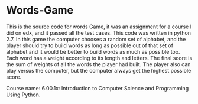 # Words-Game
This is the source code for words Game, it was an assignment for a course I did on edx, and it passed all the test cases. This code was written in python 2.7.
In this game the computer chooses a random set of alphabet, and the player should try to build words as long as possible out of that set of alphabet and it would be better to build words as much as possible too. Each word has a weight according to its length and letters. The final score is the sum of weights of all the words the player had built.
The player also can play versus the computer, but the computer always get the highest possible score.

Course name:  6.00.1x: Introduction to Computer Science and Programming Using Python.

